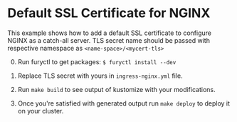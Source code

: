 # Default SSL Certificate for NGINX

This example shows how to add a default SSL certificate to configure NGINX as a catch-all server.
TLS secret name should be passed with respective namespace as `<name-space>/<mycert-tls>`

0. Run furyctl to get packages: `$ furyctl install --dev`

1. Replace TLS secret with yours in `ingress-nginx.yml` file.

2. Run `make build` to see output of kustomize with your modifications.

3. Once you're satisfied with generated output run `make deploy` to deploy it on your cluster.
